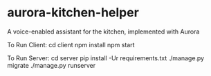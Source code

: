 # aurora-kitchen-helper
A voice-enabled assistant for the kitchen, implemented with Aurora

To Run Client:
cd client
npm install
npm start

To Run Server:
cd server
pip install -Ur requirements.txt
./manage.py migrate
./manage.py runserver
